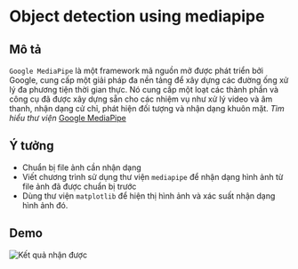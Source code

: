 # Object detection using mediapipe

## Mô tả

`Google MediaPipe` là một framework mã nguồn mở được phát triển bởi Google, cung cấp một giải pháp đa nền tảng để xây dựng các đường ống xử lý đa phương tiện thời gian thực. Nó cung cấp một loạt các thành phần và công cụ đã được xây dựng sẵn cho các nhiệm vụ như xử lý video và âm thanh, nhận dạng cử chỉ, phát hiện đối tượng và nhận dạng khuôn mặt.
_Tìm hiểu thư viện_ [Google MediaPipe](https://developers.google.com/mediapipe)

## Ý tưởng

-   Chuẩn bị file ảnh cần nhận dạng
-   Viết chương trình sử dụng thư viện `mediapipe` để nhận dạng hình ảnh từ file ảnh đã được chuẩn bị trước
-   Dùng thư viện `matplotlib` để hiện thị hình ảnh và xác suất nhận dạng hình ảnh đó.

## Demo

![Kết quả nhận được](./demo.png)
